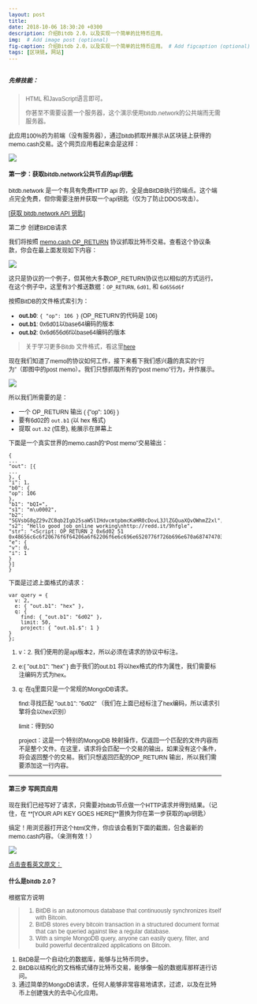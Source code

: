 ```yaml
---
layout: post
title: 
date: 2018-10-06 18:30:20 +0300
description: 介绍Bitdb 2.0，以及实现一个简单的比特币应用。
img:  # Add image post (optional)
fig-caption: 介绍Bitdb 2.0，以及实现一个简单的比特币应用。 # Add figcaption (optional)
tags: [区块链, 网站]
---
```

##### 先修技能：

> HTML 和JavaScript语言即可。
>
> 你甚至不需要设置一个服务器，这个演示使用bitdb.network的公共端而无需服务器。



此应用100%的为前端（没有服务器），通过bitdb抓取并展示从区块链上获得的memo.cash交易。这个网页应用看起来会是这样：

![](E:\git_project\blockchain\assets\img\app.png)

#### 第一步：获取bitdb.network公共节点的api钥匙

bitdb.network 是一个有具有免费HTTP api 的，全是由BitDB执行的端点。这个端点完全免费，但你需要注册并获取一个api钥匙（仅为了防止DDOS攻击）。

[[获取 bitdb.network API 钥匙\]](https://bitdb.network/v2/dashboard)

第二步 创建BitDB请求

我们将按照 [memo.cash OP_RETURN](https://memo.cash/protocol) 协议抓取比特币交易。查看这个协议条款，你会在最上面发现如下内容：

![](E:\git_project\blockchain\assets\img\memoprotocol.png)

这只是协议的一个例子，但其他大多数OP_RETURN协议也以相似的方式运行。在这个例子中，这里有3个推送数据：`OP_RETURN`, `6d01`, 和 `6d656d6f`

按照BitDB的文件格式索引为：

- **out.b0**: `{ "op": 106 }` (OP_RETURN'的代码是 106)
- **out.b1**: 0x6d01以base64编码的版本
- **out.b2**:  0x6d656d6f以base64编码的版本

> 关于学习更多Bitdb 文件格式，看这里[here](https://docs.bitdb.network/docs/indexer#2-bitdb-document-format)

现在我们知道了memo的协议如何工作，接下来看下我们感兴趣的真实的“行为”（即图中的post memo）。我们只想抓取所有的“post memo”行为，并作展示。

![](E:\git_project\blockchain\assets\img\memopost.png)

所以我们所需要的是：

- 一个 OP_RETURN 输出 ( {"op": 106} )
- 要有6d02的 `out.b1`  (以 hex 格式)
- 提取 `out.b2` (信息), 能展示在屏幕上

下面是一个真实世界的memo.cash的“Post memo”交易输出：

```
{
...
"out": [{
...
}, {
"i": 1,
"b0": {
"op": 106
},
"b1": "bQI=",
"s1": "m\u0002",
"b2": "SGVsbG8gZ29vZCBqb2Igb25saW5lIHdvcmtpbmcKaHR0cDovL3JlZGQuaXQvOWhmZ2xl",
"s2": "Hello good job online working\nhttp://redd.it/9hfgle",
"str": "<Script: OP_RETURN 2 0x6d02 51 0x48656c6c6f20676f6f64206a6f62206f6e6c696e6520776f726b696e670a687474703a2f2f726564642e69742f396866676c65>",
"e": {
"v": 0,
"i": 1
}
}]
}
```

下面是过滤上面格式的请求：

```
var query = {
  v: 2,
  e: { "out.b1": "hex" },
  q: {
    find: { "out.b1": "6d02" },
    limit: 50,
    project: { "out.b1.$": 1 }
}
};
```

1. v：2. 我们使用的是api版本2，所以必须在请求的协议中标注。

2. e:{ "out.b1": "hex" }  由于我们的out.b1 将以hex格式的作为属性，我们需要标注编码方式为hex。

3. q: 在q里面只是一个常规的MongoDB请求。

    find:寻找匹配  "out.b1": "6d02" （我们在上面已经标注了hex编码，所以请求引擎将会以hex识别）

    limit：得到50

   project：这是一个特别的MongoDB 映射操作，仅返回一个匹配的文件内容而不是整个文件。在这里，请求将会匹配一个交易的输出，如果没有这个条件，将会返回整个的交易。我们只想返回匹配的OP_RETURN 输出，所以我们需要添加这一行内容。



------

   #### 第三步 写网页应用

   现在我们已经写好了请求，只需要对bitdb节点做一个HTTP请求并得到结果。（记住，在 **[YOUR API KEY GOES HERE]**置换为你在第一步获取的api钥匙）

   <html>

   <head>
   <style>
   body {
   padding: 50px;
   font-family: arial;
   font-size: 12px;
   }
   div {
   width: 500px;
   margin: 0 auto;
   padding: 10px 0;
   }
   </style>
   <script>
   // The query we constructed from step 2.
   var query = {
   v: 2,
   e: { "out.b1": "hex" },
   q: {
   find: { "out.b1": "6d02" },
   limit: 50,
   project: { "out.b1.$": 1 }
   }
   };
   // Turn the query into base64 encoded string.
   // This is required for accessing a public bitdb node
   var b64 = btoa(JSON.stringify(query));
   var url = "https://bitdb.network/q/" + b64;
   // Attach API KEY as header
   var header = {
   headers: { key: [YOUR API KEY GOES HERE] }
   };
   // Make an HTTP request to bitdb.network public endpoint
   fetch(url, header).then(function(r) {
   return r.json()
   }).then(function(r) {
   // Parse the response and render the results on the screen
   r.confirmed.forEach(function(output) {
   var div = document.createElement("div");
   div.innerHTML = output.out[0].s2;
   document.body.appendChild(div)
   })
   })
   </script>
   </head>
   <body>
   </body>
   </html>

搞定！用浏览器打开这个html文件，你应该会看到下面的截图，包含最新的memo.cash内容。（亲测有效！）

![](E:\git_project\blockchain\assets\img\app.png)



[点击查看英文原文：](https://docs.bitdb.network/docs/tutorial_v2)

#### 什么是bitdb 2.0？

根据官方说明

> 1. BitDB is an autonomous database that continuously synchronizes itself with Bitcoin.
> 2. BitDB stores every bitcoin transaction in a structured document format that can be queried against like a regular database.
> 3. With a simple MongoDB query, anyone can easily query, filter, and build powerful decentralized applications on Bitcoin.

1. BitDB是一个自动化的数据库，能够与比特币同步。
2. BitDB以结构化的文档格式储存比特币交易，能够像一般的数据库那样进行访问。
3. 通过简单的MongoDB请求，任何人能够非常容易地请求，过滤，以及在比特币上创建强大的去中心化应用。

